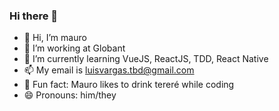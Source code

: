### Hi there 👋

- 👋 Hi, I’m mauro
- 👀 I’m working at Globant 
- 🌱 I’m currently learning VueJS, ReactJS, TDD, React Native
- 📫 My email is luisvargas.tbd@gmail.com
- 🧉 Fun fact: Mauro likes to drink tereré while coding
- 😄 Pronouns: him/they


<!--
**mauroluis/mauroluis** is a ✨ _special_ ✨ repository because its `README.md` (this file) appears on your GitHub profile.

Here are some ideas to get you started:

- 🔭 I’m currently working on ...
- 🌱 I’m currently learning ...
- 👯 I’m looking to collaborate on ...
- 🤔 I’m looking for help with ...
- 💬 Ask me about ...
- 📫 How to reach me: ...
- 😄 Pronouns: ...

-->
